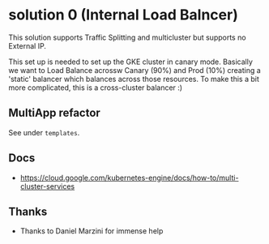 # solution 0 (Internal Load Balncer)

This solution supports Traffic Splitting and multicluster but supports no External IP.

This set up is needed to set up the GKE cluster in canary mode.
Basically we want to Load Balance acrossw Canary (90%) and Prod (10%)
creating a 'static' balancer which balances across those resources. To make this
a bit more complicated, this is a cross-cluster balancer :)

## MultiApp refactor

See under `templates`.

## Docs

* https://cloud.google.com/kubernetes-engine/docs/how-to/multi-cluster-services

## Thanks

* Thanks to Daniel Marzini for immense help
